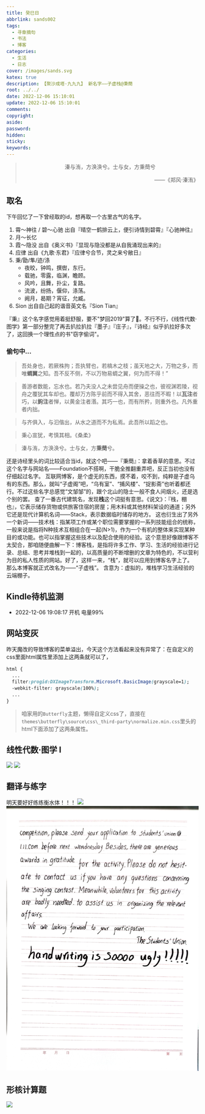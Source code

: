 ```yaml
---
title: 癸巳日
abbrlink: sands002
tags:
  - 寻章摘句
  - 书法
  - 博客
categories:
  - 生活
  - 日志
cover: /images/sands.svg
katex: true
description: 【聚沙成塔·九九九】 新名字——子虚栈@秉蕳
root: ../../
date: 2022-12-06 15:10:01
update: 2022-12-06 15:10:01
comments:
copyright:
aside:
password:
hidden:
sticky:
keywords:
---
```


> <center>溱与洧，方涣涣兮。士与女，方秉蕳兮</center>
> <p align="right">——《郑风·溱洧》</p>
## 取名
下午回忆了一下曾经取的id，想再取一个古里古气的名字。
1. 霄～神往 / 碧～心驰
	出自『晴空一鹤排云上，便引诗情到碧霄』『心驰神往』
2. 月～长忆
3. 霞～隐没
	出自《奥义书》『显现与隐没都是从自我涌现出来的』
4. 应律
	出自《九歌·东君》『应律兮合节，灵之来兮敝日』
5. 秉/勖/隼/迹/涤
	- 夜皎，钟鸣，撰辔，东行。
	- 载驰，零露，临渊，瞻顾。
	- 风吟，且舞，扑尘，复路。
	- 流波，纷扬，偃仰，涤荡。
	- 阙月，曷期？宵征，允臧。
6. Sion
	出自自己起的谐音英文名『Sion Tian』

『秉』这个名字感觉用着挺舒服，要不"梦回2019"算了👀。不行不行，《线性代数·图学》第一部分整完了再去扒拉扒拉『墨子』『庄子』，『诗经』似乎扒拉好多次了，这回换一个理性点的书"窃字偷词"。

### 偷句中...
> 吾处身也，若厥株拘；吾执臂也，若槁木之枝；虽天地之大，万物之多，而唯**蜩翼**之知。吾不反不侧，不以万物易蜩之翼，何为而不得！”

> 善游者数能，忘水也。若乃夫没人之未尝见舟而便操之也，彼视渊若陵，视舟之覆犹其车却也。覆却万方陈乎前而不得入其舍，恶往而不暇！以**瓦注**者巧，以**鉤注**者惮，以黄金注者湣。其巧一也，而有所矜，则重外也。凡外重者内拙。

> 与齐俱入，与汩偕出，从水之道而不为私焉。此吾所以蹈之也。

> 秉心宣犹，考慎其相。《桑柔》

> 溱与洧，方涣涣兮。士与女，方**秉蕳**兮。

还是诗经里头的词比较适合当id，就这个吧——『秉蕳』：拿着香草的意思。不过这个名字与网站名——Foundation不搭啊，干脆全推翻重弄吧，反正当初也没有仔细起过名字。
互联网博客，是个虚无的东西，摸不着，咬不到，纯粹是子虚乌有的东西。那么，就叫“子虚阁”吧，“乌有室”、“捕风楼”、“捉影斋”也听着都还行。不过这些名字总感觉“文邹邹”的，跟个北山的隐士一般不食人间烟火，还是选个别的罢。
查了一番古代建筑名，发现**栈**这个词挺有意思。《说文》：『栈，棚也』，它表示储存货物或供旅客住宿的房屋；用木料或其他材料架设的通道；另外它还是现代计算机名词——Stack，表示数据临时储存的地方。
这也衍生出了另外一个新词——技术栈：指某项工作或某个职位需要掌握的一系列技能组合的统称，一般来说是指将N种技术互相组合在一起(N>1)，作为一个有机的整体来实现某种目的或功能。也可以指掌握这些技术以及配合使用的经验。这个意思好像跟博客不太契合，那咱随便曲解一下：博客栈，是指将许多工作、学习、生活的经验进行记录、总结、思考并堆栈到一起的，以高质量的不断增删的文章为特色的，不以营利为目的私人性质的网站。好了，这样一来，“栈”，就可以应用到博客名字上了。
那么本博客就正式改名为——“子虚栈”。
含意为：虚拟的，堆栈学习生活经验的云端棚子。

## Kindle待机监测
* 2022-12-06 19:08:17 开机 电量99%

## 网站变灰
昨天魔改的导致博客的菜单溢出，今天这个方法看起来没有异常了：在自定义的css里面html属性里添加上这两条就可以了，
```css
html {
  ...
  filter:progid:DXImageTransform.Microsoft.BasicImage(grayscale=1);
  -webkit-filter: grayscale(100%);
  ...
}
```
> 咱家用的`Butterfly`主题，懒得自定义css了，直接在`themes\butterfly\source\css\_third-party\normalize.min.css`里头的html下面添加了这两条属性。

## 线性代数·图学 I 
![](../../../images/20221012/IMG_20221207_001544.jpg)
![](../../../images/20221012/IMG_20221207_001555.jpg)
## 翻译与练字
明天要好好练练衡水体！！！
![](../../../images/20221012/IMG_20221207_012123.jpg)![](../../../images/20221012/IMG_20221207_012129.jpg)
## 形核计算题
![](../../../images/20221012/IMG_20221207_015712.jpg)